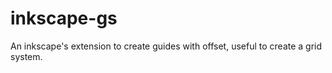 inkscape-gs
===========

An inkscape's extension to create guides with offset, useful to create a grid system.